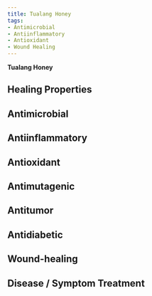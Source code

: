 ```yaml
---
title: Tualang Honey
tags:
- Antimicrobial
- Antiinflammatory
- Antioxidant
- Wound Healing
---
```

**Tualang Honey**

## Healing Properties

## Antimicrobial

## Antiinflammatory

## Antioxidant

## Antimutagenic

## Antitumor

## Antidiabetic

## Wound-healing

## Disease / Symptom Treatment

[^1]: **Title:** Review of the Medicinal Effects of Tualang Honey and a Comparison with Manuka Honey<br>**Author(s):** Sarfarz Ahmed and Nor Hayati Othman<br>**Institution(s):** Department of Pathology, School of Medical Sciences, Universiti Sains Malaysia, 16150 Kubang Kerian, Kelantan, Malaysia<br>**Publication:** <i>The Malaysian Journal of Medical Sciences</i><br>**Date:** 2013 May<br>**Abstract:** <i>ualang honey (TH) is a Malaysian multifloral jungle honey. In recent years, there has been a marked increase in the number of studies published in medical databases regarding its potential health benefits. The honey is produced by the rock bee (Apis dorsata), which builds hives on branches of tall Tualang trees located mainly in the north-western region of Peninsular Malaysia. This review collates the results of the various studies of TH that range from research on tissue culture to randomised control clinical trials. Findings thus far show that, TH has antimicrobial, Antiinflammatory, antioxidant, antimutagenic, antitumor, and antidiabetic properties, in addition to wound-healing attributes. Some of its properties are similar to the well-researched Manuka honey (New Zealand and/or Australian monofloral honey). Distinct differences include higher phenolics, flavonoids, and 5-(hydroxymethyl) furfural (HMF). Compared with Manuka honey, TH is also more effective against some gram-negative bacterial strains in burn wounds.</i><br>**Link:** [https://www.ncbi.nlm.nih.gov/pmc/articles/PMC3743976/](https://www.ncbi.nlm.nih.gov/pmc/articles/PMC3743976/)<br>**Citations:**

<!-- [^1]: 
**Title:** [ ]( )<br>
**Publication:** [ ]( )<br>
**Date:** <br>
**Study Type:** Animal Study, Commentary, Human Study: In Vitro - In Vivo - In Silico, Human: Case Report, Meta Analysis, Review<br>
**Author(s):** <br>
**Institution(s):** <br>
**Abstract:** <br>
[IPFS Link](https://ipfs.io/ipfs/) -->